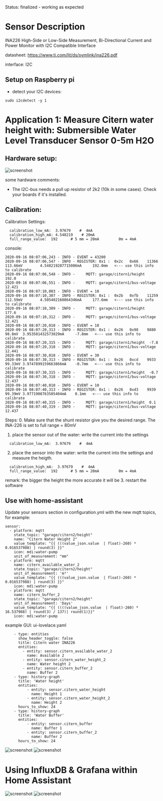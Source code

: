 Status: finalized - working as expected

# Sensor Description

INA226 High-Side or Low-Side Measurement, Bi-Directional Current and Power Monitor with I2C Compatible Interface

datasheet: https://www.ti.com/lit/ds/symlink/ina226.pdf

interface: I2C

## Setup on Raspberry pi 
  - detect your I2C devices: 
  ```
  sudo i2cdetect -y 1
  ```

# Application 1: Measure Citern water height with: Submersible Water Level Transducer Sensor 0-5m H2O

## Hardware setup:
![screenshot](../../../docs/images/hw.png?raw=true)

some hardware comments:
- The I2C-bus needs a pull up resistor of 2k2 (10k in some cases). Check your boards if it's installed.

## Calibration:

Calibration Settings:
  ```
    calibration_low_mA:  3.97679    #  4mA
    calibration_high_mA: 4.548219    # 20mA
    full_range_value:  192      # 5 mm = 20mA         0m = 4mA
  ```
console:
  ```
2020-09-16 08:07:06,243 - INFO - EVENT = 43200
2020-09-16 08:07:06,547 - INFO - REGISTER: 0x1 :  0x2c   0x66    11366  113.66mV        4.548219287715086mA     192.0mm   <--- use this info to calibrate
2020-09-16 08:07:06,548 - INFO -     MQTT: garage/citern1/height  192.0
2020-09-16 08:07:06,551 - INFO -     MQTT: garage/citern1/bus-voltage  12.421
2020-09-16 08:07:10,003 - INFO - EVENT = 10
2020-09-16 08:07:10,307 - INFO - REGISTER: 0x1 :  0x2b   0xfb    11259  112.59mV        4.505402160864346mA     177.6mm   <--- use this info to calibrate
2020-09-16 08:07:10,309 - INFO -     MQTT: garage/citern1/height  177.6
2020-09-16 08:07:10,312 - INFO -     MQTT: garage/citern1/bus-voltage  12.421
2020-09-16 08:07:20,010 - INFO - EVENT = 10
2020-09-16 08:07:20,313 - INFO - REGISTER: 0x1 :  0x26   0x98    9880   98.8mV  3.953581432573029mA     -7.8mm   <--- use this info to calibrate
2020-09-16 08:07:20,315 - INFO -     MQTT: garage/citern1/height  -7.8
2020-09-16 08:07:20,318 - INFO -     MQTT: garage/citern1/bus-voltage  12.441
2020-09-16 08:07:30,010 - INFO - EVENT = 30
2020-09-16 08:07:30,313 - INFO - REGISTER: 0x1 :  0x26   0xcd    9933   99.33mV 3.9747899159663866mA    -0.7mm   <--- use this info to calibrate
2020-09-16 08:07:30,315 - INFO -     MQTT: garage/citern1/height  -0.7
2020-09-16 08:07:30,318 - INFO -     MQTT: garage/citern1/bus-voltage  12.437
2020-09-16 08:07:40,010 - INFO - EVENT = 10
2020-09-16 08:07:40,313 - INFO - REGISTER: 0x1 :  0x26   0xd3    9939   99.39mV 3.9771908763505404mA    0.1mm   <--- use this info to calibrate
2020-09-16 08:07:40,315 - INFO -     MQTT: garage/citern1/height  0.1
2020-09-16 08:07:40,319 - INFO -     MQTT: garage/citern1/bus-voltage  12.437
  ```

Steps:
0. Make sure that the shunt resistor give you the desired range.  The INA-226 is set to full range = 80mV
1. place the sensor out of the water: write the current into the settings
  ```
    calibration_low_mA:  3.97679    #  4mA
  ```
2. place the sensor into the water: write the current into the settings and measure the heigth.
  ```
    calibration_high_mA:  3.97679    #  4mA
    full_range_value:  192      # 5 mm = 20mA         0m = 4mA
  ```  
  remark: the bigger the height the more accurate it will be
3. restart the software


## Use with home-assistant
Update your sensors section in configuration.yml with the new mqtt topics, for example:
```
sensor:
  - platform: mqtt
    state_topic: "garage/citern2/height"
    name: "Citern Water Height 2"
    value_template: "{{ (((value_json.value  | float)-260) * 0.016537988) | round(3) }}"
    icon: mdi:water-pump
    unit_of_measurement: "mm"
  - platform: mqtt
    name: citern_available_water_2
    state_topic: "garage/citern2/height"
    unit_of_measurement: 'm³'
    value_template: "{{ (((value_json.value  | float)-260) * 0.016537988) | round(3) }}"
    icon: mdi:water-pump
  - platform: mqtt
    name: citern_buffer_2
    state_topic: "garage/citern2/height"
    unit_of_measurement: 'Days'
    value_template: "{{ ((((value_json.value  | float)-260) * 16.537988) | round(3) / 137)| round(1)}}"
    icon: mdi:water-pump
  ```
  example GUI: ui-lovelace.yaml
  ```           
      - type: entities
        show_header_toggle: false
        title: Citern water INA226
        entities:
          - entity: sensor.citern_available_water_2
            name: Available 2
          - entity: sensor.citern_water_height_2
            name: Water height 2
          - entity: sensor.citern_buffer_2
            name: Buffer 2                          
      - type: history-graph
        title: 'Water height'
        entities:
            - entity: sensor.citern_water_height
              name: Height 1              
            - entity: sensor.citern_water_height_2
              name: Height 2              
        hours_to_show: 24
      - type: history-graph
        title: 'Water Buffer'
        entities:
            - entity: sensor.citern_buffer
              name: Buffer 1              
            - entity: sensor.citern_buffer_2
              name: Buffer 2              
        hours_to_show: 24
  ```
![screenshot](HA_INA226_01.PNG?raw=true)
![screenshot](HA_INA226_02.PNG?raw=true)

# Using InfluxDB & Grafana within Home Assistant 

![screenshot](grafana.png?raw=true)
![screenshot](grafana_dashboard.png?raw=true)
